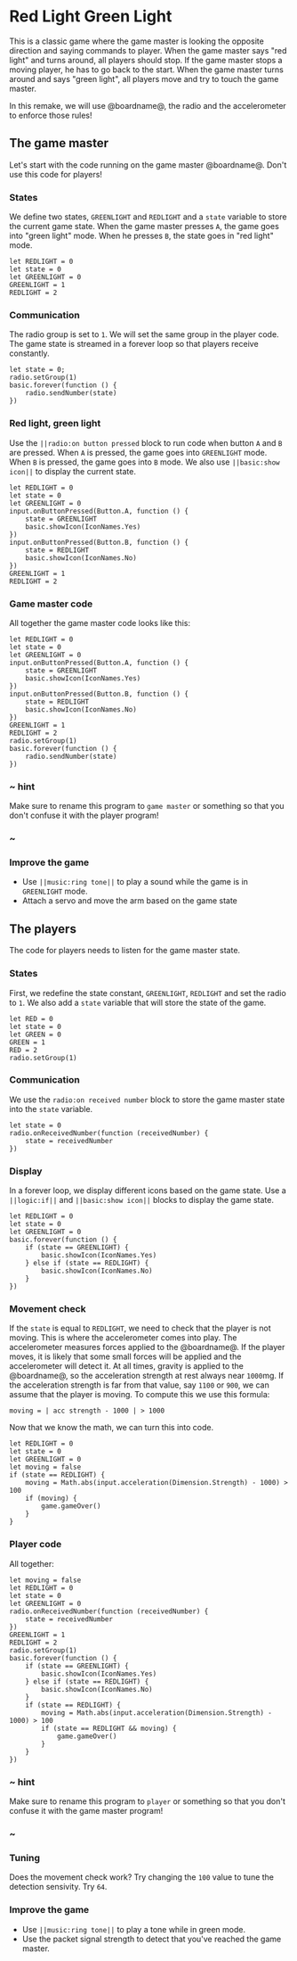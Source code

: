 # Red Light Green Light

This is a classic game where the game master is looking the opposite direction and saying commands to player.
When the game master says "red light" and turns around, all players should stop. If the game master stops a moving player, he has to go back to the start.
When the game master turns around and says "green light", all players move and try to touch the game master.

In this remake, we will use @boardname@, the radio and the accelerometer to enforce those rules!

## The game master

Let's start with the code running on the game master @boardname@. Don't use this code for players!

### States

We define two states, ``GREENLIGHT`` and ``REDLIGHT`` and a ``state`` variable to store the current game state.
When the game master presses ``A``, the game goes into "green light" mode. When he presses ``B``, 
the state goes in "red light" mode.

```blocks
let REDLIGHT = 0
let state = 0
let GREENLIGHT = 0
GREENLIGHT = 1
REDLIGHT = 2
```

### Communication

The radio group is set to ``1``. We will set the same group in the player code. The game state is streamed in a forever loop so that players receive constantly.

```blocks
let state = 0;
radio.setGroup(1)
basic.forever(function () {
    radio.sendNumber(state)
})
```

### Red light, green light

Use the ``||radio:on button pressed`` block to run code when button ``A`` and ``B`` are pressed.
When ``A`` is pressed, the game goes into ``GREENLIGHT`` mode. When ``B`` is pressed, the game
goes into ``B`` mode. We also use ``||basic:show icon||`` to display the current state.

```blocks
let REDLIGHT = 0
let state = 0
let GREENLIGHT = 0
input.onButtonPressed(Button.A, function () {
    state = GREENLIGHT
    basic.showIcon(IconNames.Yes)
})
input.onButtonPressed(Button.B, function () {
    state = REDLIGHT
    basic.showIcon(IconNames.No)
})
GREENLIGHT = 1
REDLIGHT = 2
```

### Game master code

All together the game master code looks like this:

```blocks
let REDLIGHT = 0
let state = 0
let GREENLIGHT = 0
input.onButtonPressed(Button.A, function () {
    state = GREENLIGHT
    basic.showIcon(IconNames.Yes)
})
input.onButtonPressed(Button.B, function () {
    state = REDLIGHT
    basic.showIcon(IconNames.No)
})
GREENLIGHT = 1
REDLIGHT = 2
radio.setGroup(1)
basic.forever(function () {
    radio.sendNumber(state)
})
```

### ~ hint

Make sure to rename this program to ``game master`` or something so that you don't confuse it with the player program!

### ~

### Improve the game

* Use ``||music:ring tone||`` to play a sound while the game is in ``GREENLIGHT`` mode.
* Attach a servo and move the arm based on the game state

## The players

The code for players needs to listen for the game master state.

### States

First, we redefine the state constant, ``GREENLIGHT``, ``REDLIGHT`` and set the radio to ``1``. 
We also add a ``state`` variable that will store the state of the game.

```blocks
let RED = 0
let state = 0
let GREEN = 0
GREEN = 1
RED = 2
radio.setGroup(1)
```

### Communication

We use the ``radio:on received number`` block to store the game master state into the ``state`` variable.

```blocks
let state = 0
radio.onReceivedNumber(function (receivedNumber) {
    state = receivedNumber
})
```

### Display

In a forever loop, we display different icons based on the game state. Use a ``||logic:if||`` and
``||basic:show icon||`` blocks to display the game state.

```blocks
let REDLIGHT = 0
let state = 0
let GREENLIGHT = 0
basic.forever(function () {
    if (state == GREENLIGHT) {
        basic.showIcon(IconNames.Yes)
    } else if (state == REDLIGHT) {
        basic.showIcon(IconNames.No)
    }
})
```

### Movement check

If the ``state`` is equal to ``REDLIGHT``, we need to check that the player is not moving. 
This is where the accelerometer comes into play. The accelerometer measures forces applied to the @boardname@.
If the player moves, it is likely that some small forces will be applied and the accelerometer will detect it.
At all times, gravity is applied to the @boardname@, so the acceleration strength at rest always near ``1000``mg.
If the acceleration strength is far from that value, say ``1100`` or ``900``, we can assume that the player is moving. To compute this we use this formula:

    moving = | acc strength - 1000 | > 1000

Now that we know the math, we can turn this into code.

```block
let REDLIGHT = 0
let state = 0
let GREENLIGHT = 0
let moving = false
if (state == REDLIGHT) {
    moving = Math.abs(input.acceleration(Dimension.Strength) - 1000) > 100
    if (moving) {
        game.gameOver()
    }
}
```

### Player code

All together:

```blocks
let moving = false
let REDLIGHT = 0
let state = 0
let GREENLIGHT = 0
radio.onReceivedNumber(function (receivedNumber) {
    state = receivedNumber
})
GREENLIGHT = 1
REDLIGHT = 2
radio.setGroup(1)
basic.forever(function () {
    if (state == GREENLIGHT) {
        basic.showIcon(IconNames.Yes)
    } else if (state == REDLIGHT) {
        basic.showIcon(IconNames.No)
    }
    if (state == REDLIGHT) {
        moving = Math.abs(input.acceleration(Dimension.Strength) - 1000) > 100
        if (state == REDLIGHT && moving) {
            game.gameOver()
        }
    }
})
```

### ~ hint

Make sure to rename this program to ``player`` or something so that you don't confuse it with the game master program!

### ~


### Tuning

Does the movement check work? Try changing the ``100`` value to tune the detection sensivity. Try ``64``.

### Improve the game

* Use ``||music:ring tone||`` to play a tone while in green mode.
* Use the packet signal strength to detect that you've reached the game master.